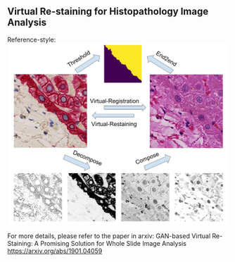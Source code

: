 ## Virtual Re-staining for Histopathology Image Analysis

Reference-style: 
![alt text][logo]

[logo]: https://github.com/Zhaoyang-XU/Virtual-Staining/blob/master/Images/virtual4seg.jpg "Logo Title Text 2"

For more details, please refer to the paper in arxiv:   GAN-based Virtual Re-Staining: A Promising Solution for Whole Slide Image Analysis  https://arxiv.org/abs/1901.04059
